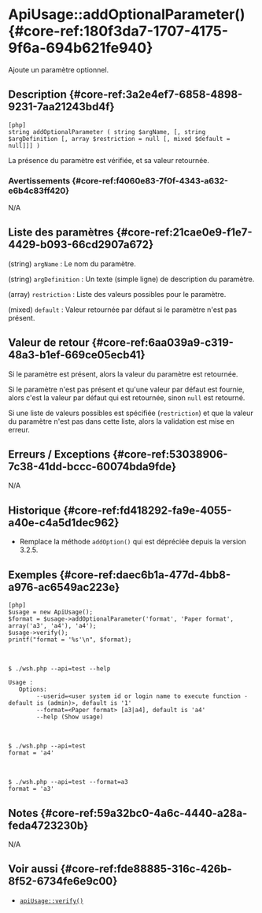 # ApiUsage::addOptionalParameter() {#core-ref:180f3da7-1707-4175-9f6a-694b621fe940}

<div class="short-description">
Ajoute un paramètre optionnel.
</div>

## Description {#core-ref:3a2e4ef7-6858-4898-9231-7aa21243bd4f}

    [php]
    string addOptionalParameter ( string $argName, [, string $argDefinition [, array $restriction = null [, mixed $default = null]]] )

La présence du paramètre est vérifiée, et sa valeur retournée.

### Avertissements {#core-ref:f4060e83-7f0f-4343-a632-e6b4c83ff420}

N/A

## Liste des paramètres {#core-ref:21cae0e9-f1e7-4429-b093-66cd2907a672}

(string) `argName`
:   Le nom du paramètre.

(string) `argDefinition`
:   Un texte (simple ligne) de description du paramètre.

(array) `restriction`
:   Liste des valeurs possibles pour le paramètre.

(mixed) `default`
:   Valeur retournée par défaut si le paramètre n'est pas présent.

## Valeur de retour {#core-ref:6aa039a9-c319-48a3-b1ef-669ce05ecb41}

Si le paramètre est présent, alors la valeur du paramètre est retournée.

Si le paramètre n'est pas présent et qu'une valeur par défaut est fournie, alors
c'est la valeur par défaut qui est retournée, sinon `null` est retourné.

Si une liste de valeurs possibles est spécifiée (`restriction`) et que la valeur
du paramètre n'est pas dans cette liste, alors la validation est mise en erreur.

## Erreurs / Exceptions {#core-ref:53038906-7c38-41dd-bccc-60074bda9fde}

N/A

## Historique {#core-ref:fd418292-fa9e-4055-a40e-c4a5d1dec962}

*   Remplace la méthode `addOption()` qui est dépréciée depuis la version 3.2.5.

## Exemples {#core-ref:daec6b1a-477d-4bb8-a976-ac6549ac223e}

    [php]
    $usage = new ApiUsage();
    $format = $usage->addOptionalParameter('format', 'Paper format', array('a3', 'a4'), 'a4');
    $usage->verify();
    printf("format = '%s'\n", $format);

&nbsp;

    $ ./wsh.php --api=test --help
    
    Usage :
       Options:
            --userid=<user system id or login name to execute function - default is (admin)>, default is '1'
            --format=<Paper format> [a3|a4], default is 'a4'
            --help (Show usage)

&nbsp;

    $ ./wsh.php --api=test
    format = 'a4'

&nbsp;

    $ ./wsh.php --api=test --format=a3
    format = 'a3'

## Notes {#core-ref:59a32bc0-4a6c-4440-a28a-feda4723230b}

N/A

## Voir aussi {#core-ref:fde88885-316c-426b-8f52-6734fe6e9c00}

*   [`apiUsage::verify()`][apiUsage_verify]

<!-- links -->
[apiUsage_verify]: #core-ref:26496476-30f7-4e64-979a-fb019d762b7b
